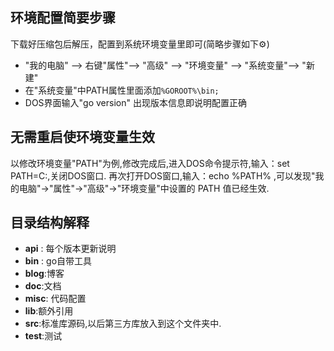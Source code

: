## 环境配置简要步骤


下载好压缩包后解压，配置到系统环境变量里即可(简略步骤如下⚙)


* "我的电脑" --> 右键"属性"--> "高级" --> "环境变量" --> "系统变量"--> "新建"
* 在"系统变量"中PATH属性里面添加` %GOROOT%\bin; `
* DOS界面输入"go version" 出现版本信息即说明配置正确


## 无需重启使环境变量生效

以修改环境变量"PATH"为例,修改完成后,进入DOS命令提示符,输入：set
PATH=C:,关闭DOS窗口. 再次打开DOS窗口,输入：echo %PATH%
,可以发现"我的电脑"->"属性"->"高级"->"环境变量"中设置的 PATH 值已经生效.


## 目录结构解释

* **api** : 每个版本更新说明
* **bin** : go自带工具
* **blog**:博客
* **doc**:文档
* **misc**: 代码配置
* **lib**:额外引用
* **src**:标准库源码,以后第三方库放入到这个文件夹中.
* **test**:测试


